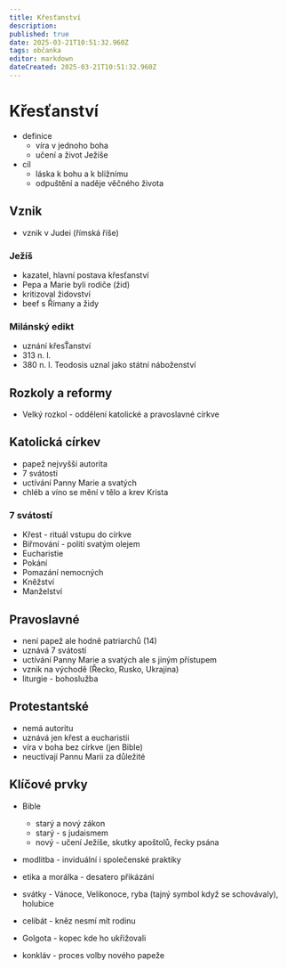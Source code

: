 ```yaml
---
title: Křesťanství
description: 
published: true
date: 2025-03-21T10:51:32.960Z
tags: občanka
editor: markdown
dateCreated: 2025-03-21T10:51:32.960Z
---
```


# Křesťanství
- definice
	- víra v jednoho boha
	- učení a život Ježíše
- cíl
	- láska k bohu a k bližnímu
	- odpuštění a naděje věčného života

## Vznik
- vznik v Judei (římská říše)

### Ježíš
- kazatel, hlavní postava křesťanství
- Pepa a Marie byli rodiče (žid)
- kritizoval židovství
- beef s Římany a židy

### Milánský edikt
- uznání křesŤanství
- 313 n. l.
- 380 n. l. Teodosis uznal jako státní náboženství

## Rozkoly a reformy
- Velký rozkol - oddělení katolické a pravoslavné církve

## Katolická církev
- papež nejvyšší autorita
- 7 svátostí
- uctívání Panny Marie a svatých
- chléb a víno se mění v tělo a krev Krista

### 7 svátostí
- Křest - rituál vstupu do církve
- Biřmování - polití svatým olejem
- Eucharistie
- Pokání
- Pomazání nemocných
- Kněžství
- Manželství

## Pravoslavné
- není papež ale hodně patriarchů (14)
- uznává 7 svátostí
- uctívání Panny Marie a svatých ale s jiným přístupem
- vznik na východě (Řecko, Rusko, Ukrajina)
- liturgie - bohoslužba

## Protestantské
- nemá autoritu
- uznává jen křest a eucharistii
- víra v boha bez církve (jen Bible)
- neuctívají Pannu Marii za důležité

## Klíčové prvky
- Bible
	- starý a nový zákon
	- starý - s judaismem
	- nový - učení Ježíše, skutky apoštolů, řecky psána
- modlitba - inviduální i společenské praktiky
- etika a morálka - desatero přikázání
- svátky - Vánoce, Velikonoce, ryba (tajný symbol když se schovávaly), holubice

- celibát - kněz nesmí mít rodinu
- Golgota - kopec kde ho ukřižovali
- konkláv - proces volby nového papeže